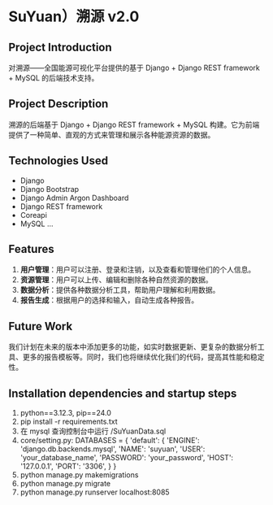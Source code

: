 # SuYuan）溯源 v2.0

##  Project Introduction

对溯源——全国能源可视化平台提供的基于 Django + Django REST framework + MySQL 的后端技术支持。

##  Project Description

溯源的后端基于 Django + Django REST framework + MySQL 构建。它为前端提供了一种简单、直观的方式来管理和展示各种能源资源的数据。

##  Technologies Used

- Django
- Django Bootstrap
- Django Admin Argon Dashboard
- Django REST framework
- Coreapi
- MySQL
...

##  Features

1. **用户管理**：用户可以注册、登录和注销，以及查看和管理他们的个人信息。
2. **资源管理**：用户可以上传、编辑和删除各种自然资源的数据。
3. **数据分析**：提供各种数据分析工具，帮助用户理解和利用数据。
4. **报告生成**：根据用户的选择和输入，自动生成各种报告。

##  Future Work

我们计划在未来的版本中添加更多的功能，如实时数据更新、更复杂的数据分析工具、更多的报告模板等。同时，我们也将继续优化我们的代码，提高其性能和稳定性。



##  Installation dependencies and startup steps

1. python==3.12.3, pip==24.0
2. pip install -r requirements.txt
3. 在 mysql 查询控制台中运行 /SuYuanData.sql 
4. core/setting.py: 
    DATABASES = {
    'default': {
        'ENGINE': 'django.db.backends.mysql',
        'NAME': 'suyuan',
        'USER': 'your_database_name',
        'PASSWORD': 'your_password',
        'HOST': '127.0.0.1',
        'PORT': '3306',
    }
}
5. python manage.py makemigrations
6. python manage.py migrate
7. python manage.py runserver localhost:8085